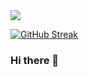 <img src="https://capsule-render.vercel.app/api?type=waving&color=royalblue&height=150&section=header&text=hjck4433's GitHub&fontSize=1.8em" />

[![GitHub Streak](https://streak-stats.demolab.com?user=hjck4433)](https://git.io/streak-stats)


### Hi there 👋

<!--
**hjck4433/hjck4433** is a ✨ _special_ ✨ repository because its `README.md` (this file) appears on your GitHub profile.

Here are some ideas to get you started:

- 🔭 I’m currently working on ...
- 🌱 I’m currently learning ...
- 👯 I’m looking to collaborate on ...
- 🤔 I’m looking for help with ...
- 💬 Ask me about ...
- 📫 How to reach me: ...
- 😄 Pronouns: ...
- ⚡ Fun fact: ...
-->
